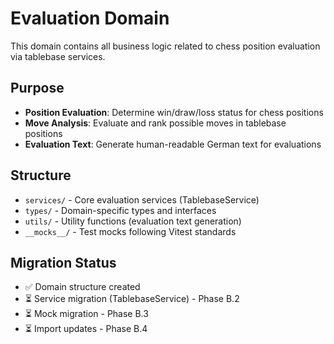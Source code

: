 # Evaluation Domain

This domain contains all business logic related to chess position evaluation via tablebase services.

## Purpose

- **Position Evaluation**: Determine win/draw/loss status for chess positions
- **Move Analysis**: Evaluate and rank possible moves in tablebase positions  
- **Evaluation Text**: Generate human-readable German text for evaluations

## Structure

- `services/` - Core evaluation services (TablebaseService)
- `types/` - Domain-specific types and interfaces
- `utils/` - Utility functions (evaluation text generation)
- `__mocks__/` - Test mocks following Vitest standards

## Migration Status

- ✅ Domain structure created
- ⏳ Service migration (TablebaseService) - Phase B.2
- ⏳ Mock migration - Phase B.3  
- ⏳ Import updates - Phase B.4